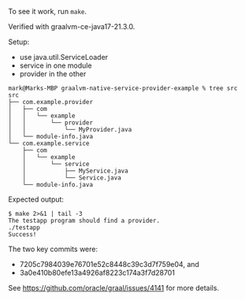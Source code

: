 To see it work, run `make`.

Verified with graalvm-ce-java17-21.3.0.

Setup:
* use java.util.ServiceLoader
* service in one module
* provider in the other

```
mark@Marks-MBP graalvm-native-service-provider-example % tree src
src
├── com.example.provider
│   ├── com
│   │   └── example
│   │       └── provider
│   │           └── MyProvider.java
│   └── module-info.java
└── com.example.service
    ├── com
    │   └── example
    │       └── service
    │           ├── MyService.java
    │           └── Service.java
    └── module-info.java
```

Expected output:

```
$ make 2>&1 | tail -3
The testapp program should find a provider.
./testapp
Success!
```

The two key commits were:
* 7205c7984039e76701e52c8448c39c3d7f759e04, and
* 3a0e410b80efe13a4926af8223c174a3f7d28701

See https://github.com/oracle/graal/issues/4141 for more details.

